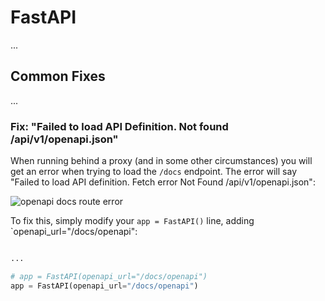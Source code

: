 # FastAPI

...

## Common Fixes

...

### Fix: "Failed to load API Definition. Not found /api/v1/openapi.json"

When running behind a proxy (and in some other circumstances) you will get an error when trying to load the `/docs` endpoint. The error will say "Failed to load API definition. Fetch error Not Found /api/v1/openapi.json":

![openapi docs route error](../../assets/fastapi/fastapi_openapi_fetch_err.png)

To fix this, simply modify your `app = FastAPI()` line, adding `openapi_url="/docs/openapi":

```py title="fastapi main.py" linenums="1"

...

# app = FastAPI(openapi_url="/docs/openapi")
app = FastAPI(openapi_url="/docs/openapi")
```
